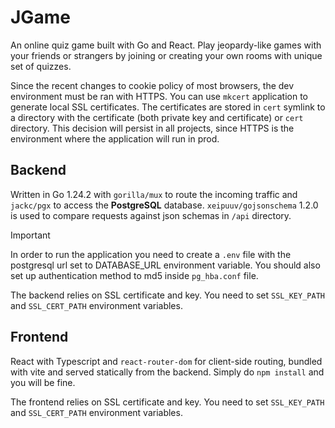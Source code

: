 # JGame
An online quiz game built with Go and React. Play jeopardy-like games with your friends or strangers by joining or creating your own rooms with unique set of quizzes.

Since the recent changes to cookie policy of most browsers, the dev environment must be ran with HTTPS. You can use `mkcert` application to generate local SSL certificates. The certificates are stored in `cert` symlink to a directory with the certificate (both private key and certificate) or `cert` directory. This decision will persist in all projects, since HTTPS is the environment where the application will run in prod.

## Backend
Written in Go 1.24.2 with `gorilla/mux` to route the incoming traffic and `jackc/pgx` to access the **PostgreSQL** database. `xeipuuv/gojsonschema` 1.2.0 is used to compare requests against json schemas in `/api` directory.

> [!IMPORTANT]
> In order to run the application you need to create a `.env` file with the postgresql url set to DATABASE_URL environment variable. You should also set up authentication method to md5 inside `pg_hba.conf` file.

The backend relies on SSL certificate and key. You need to set `SSL_KEY_PATH` and `SSL_CERT_PATH` environment variables.


## Frontend
React with Typescript and `react-router-dom` for client-side routing, bundled with vite and served statically from the backend.
Simply do `npm install` and you will be fine.

The frontend relies on SSL certificate and key. You need to set `SSL_KEY_PATH` and `SSL_CERT_PATH` environment variables.
